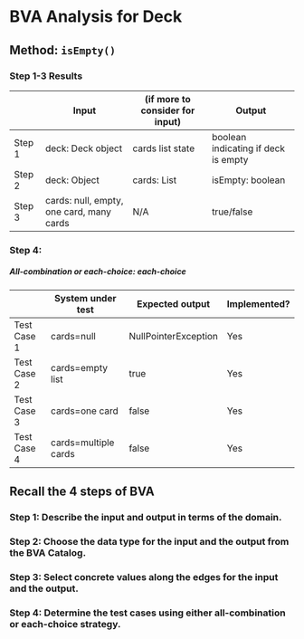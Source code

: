 # BVA Analysis for Deck

## Method: ```isEmpty()```

### Step 1-3 Results

|        | Input                                    | (if more to consider for input) | Output                              |
|--------|------------------------------------------|---------------------------------|-------------------------------------|
| Step 1 | deck: Deck object                        | cards list state                | boolean indicating if deck is empty |
| Step 2 | deck: Object                             | cards: List<Card>               | isEmpty: boolean                    |
| Step 3 | cards: null, empty, one card, many cards | N/A                             | true/false                          |

### Step 4:

##### All-combination or each-choice: each-choice

|             | System under test    | Expected output      | Implemented? |
|-------------|----------------------|----------------------|--------------|
| Test Case 1 | cards=null           | NullPointerException | Yes          |
| Test Case 2 | cards=empty list     | true                 | Yes          |
| Test Case 3 | cards=one card       | false                | Yes          |
| Test Case 4 | cards=multiple cards | false                | Yes          |

## Recall the 4 steps of BVA

### Step 1: Describe the input and output in terms of the domain.

### Step 2: Choose the data type for the input and the output from the BVA Catalog.

### Step 3: Select concrete values along the edges for the input and the output.

### Step 4: Determine the test cases using either all-combination or each-choice strategy. 